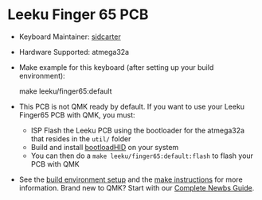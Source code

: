 # Leeku Finger 65 PCB

* Keyboard Maintainer: [sidcarter](https://github.com/sidcarter)

* Hardware Supported: atmega32a 

* Make example for this keyboard (after setting up your build environment):

    make leeku/finger65:default

* This PCB is not QMK ready by default. If you want to use your Leeku Finger65 PCB with QMK, you must:

    * ISP Flash the Leeku PCB using the bootloader for the atmega32a that resides in the `util/` folder
    * Build and install [bootloadHID](https://www.obdev.at/products/vusb/bootloadhid.html) on your system
    * You can then do a `make leeku/finger65:default:flash` to flash your PCB with QMK

* See the [build environment setup](https://docs.qmk.fm/#/getting_started_build_tools) and the [make instructions](https://docs.qmk.fm/#/getting_started_make_guide) for more information. Brand new to QMK? Start with our [Complete Newbs Guide](https://docs.qmk.fm/#/newbs).
